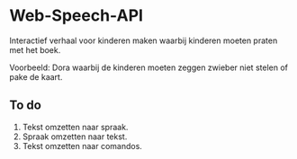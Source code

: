 # Web-Speech-API

Interactief verhaal voor kinderen maken waarbij kinderen moeten praten met het boek.

Voorbeeld:
Dora waarbij de kinderen moeten zeggen zwieber niet stelen of pake de kaart.

## To do

1. Tekst omzetten naar spraak.
2. Spraak omzetten naar tekst.
3. Tekst omzetten naar comandos.

